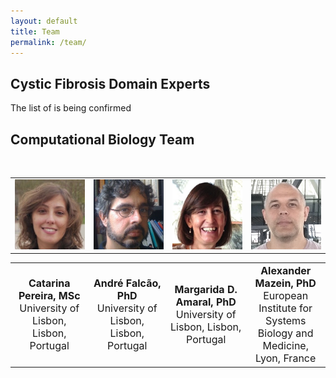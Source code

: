 ```yaml
---
layout: default
title: Team
permalink: /team/
---
```


## Cystic Fibrosis Domain Experts

The list of is being confirmed

## Computational Biology Team

<br />

<table>
    <tr>
      <td style="width: 220px;" align="center"><img src="/images/team/CatarinaPereira.jpg" width="130"/></td>
      <td style="width: 220px;" align="center"><img src="/images/team/AndreFalcao.jpg" width="130"/></td>
      <td style="width: 220px;" align="center"><img src="/images/team/MargaridaDAmaral.jpg" width="130"/></td>
      <td style="width: 220px;" align="center"><img src="/images/team/AlexanderMazein.jpg" width="130"/></td>
    </tr>
</table>
<table>
    <tr>
      <td style="width: 220px;" align="center"><font size="3"><strong>Catarina Pereira, MSc</strong><br />University of Lisbon, Lisbon, Portugal</font></td>
      <td style="width: 220px;" align="center"><font size="3"><strong>André Falcão, PhD</strong><br />University of Lisbon, Lisbon, Portugal</font></td>
      <td style="width: 220px;" align="center"><font size="3"><strong>Margarida D. Amaral, PhD</strong><br />University of Lisbon, Lisbon, Portugal</font></td>
      <td style="width: 220px;" align="center"><font size="3"><strong>Alexander Mazein, PhD</strong><br />European Institute for Systems Biology and Medicine, Lyon, France</font></td>
    </tr>
</table>

<br />


